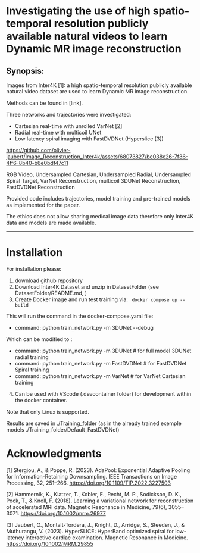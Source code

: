 Investigating the use of high spatio-temporal resolution publicly available natural videos to learn Dynamic MR image reconstruction
====================================================================================================================================

Synopsis: 
---------

Images from Inter4K \[1\]: a high spatio-temporal resolution publicly available natural video dataset 
are used to learn Dynamic MR image reconstruction.

Methods can be found in \[link\].

Three networks and trajectories were investigated: 
- Cartesian real-time with unrolled VarNet \[2\]
- Radial real-time with multicoil UNet
- Low latency spiral imaging with FastDVDNet (Hyperslice \[3\]) 

https://github.com/olivier-jaubert/Image_Reconstruction_Inter4k/assets/68073827/be038e26-7f36-4ff6-8b40-b6e0bdf47c11

RGB Video, Undersampled Cartesian, Undersampled Radial, Undersampled Spiral
Target,    VarNet Reconstruction, multicoil 3DUNet Reconstruction, FastDVDNet Reconstruction


Provided code includes trajectories, model training and pre-trained models as implemented for the paper.

The ethics does not allow sharing medical image data therefore only Inter4K data and models are made available. 

------------------------------------------------------

Installation
============

For installation please:
1) download github repository
2) Download Inter4K Dataset and unzip in DatasetFolder (see DatasetFolder/README.md, )
3) Create Docker image and run test training via:
        ``` 
        docker compose up --build
        ```

This will run the command in the docker-compose.yaml file:
-   command: python train_network.py -m 3DUNet --debug

Which can be modified to :

-   command: python train\_network.py -m 3DUNet # for full model 3DUNet radial training
-   command: python train\_network.py -m FastDVDNet # for FastDVDNet Spiral training
-   command: python train\_network.py -m VarNet # for VarNet Cartesian training

4) Can be used with VScode (.devcontainer folder) for development within the docker container.

Note that only Linux is supported.

Results are saved in ./Training\_folder (as in the already trained
exemple models ./Training\_folder/Default\_FastDVDNet)

Acknowledgments
===============

\[1\] Stergiou, A., & Poppe, R. (2023). AdaPool: Exponential Adaptive Pooling for Information-Retaining Downsampling. IEEE Transactions on Image Processing, 32, 251–266. https://doi.org/10.1109/TIP.2022.3227503

\[2\] Hammernik, K., Klatzer, T., Kobler, E., Recht, M. P., Sodickson, D. K., Pock, T., & Knoll, F. (2018). Learning a variational network for reconstruction of accelerated MRI data. Magnetic Resonance in Medicine, 79(6), 3055–3071. https://doi.org/10.1002/mrm.26977

\[3\] Jaubert, O., Montalt-Tordera, J., Knight, D., Arridge, S., Steeden, J., & Muthurangu, V. (2023). HyperSLICE: HyperBand optimized spiral for low-latency interactive cardiac examination. Magnetic Resonance in Medicine. https://doi.org/10.1002/MRM.29855
